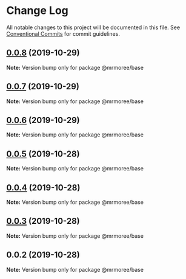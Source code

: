 # Change Log

All notable changes to this project will be documented in this file.
See [Conventional Commits](https://conventionalcommits.org) for commit guidelines.

## [0.0.8](https://github.com/mrmoree/ReweComponents/compare/@mrmoree/base@0.0.7...@mrmoree/base@0.0.8) (2019-10-29)

**Note:** Version bump only for package @mrmoree/base





## [0.0.7](https://github.com/mrmoree/ReweComponents/compare/@mrmoree/base@0.0.5...@mrmoree/base@0.0.7) (2019-10-29)

**Note:** Version bump only for package @mrmoree/base





## [0.0.6](https://github.com/mrmoree/ReweComponents/compare/@mrmoree/base@0.0.5...@mrmoree/base@0.0.6) (2019-10-29)

**Note:** Version bump only for package @mrmoree/base





## [0.0.5](https://github.com/mrmoree/ReweComponents/compare/@mrmoree/base@0.0.4...@mrmoree/base@0.0.5) (2019-10-28)

**Note:** Version bump only for package @mrmoree/base





## [0.0.4](https://github.com/mrmoree/ReweComponents/compare/@mrmoree/base@0.0.3...@mrmoree/base@0.0.4) (2019-10-28)

**Note:** Version bump only for package @mrmoree/base





## [0.0.3](https://github.com/mrmoree/ReweComponents/compare/@mrmoree/base@0.0.2...@mrmoree/base@0.0.3) (2019-10-28)

**Note:** Version bump only for package @mrmoree/base





## 0.0.2 (2019-10-28)

**Note:** Version bump only for package @mrmoree/base
